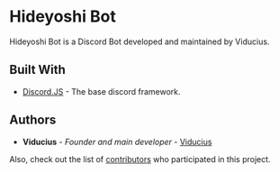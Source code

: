 # Hideyoshi Bot
Hideyoshi Bot is a Discord Bot developed and maintained by Viducius.

## Built With

* [Discord.JS](https://discord.js.org/) - The base discord framework.

## Authors

* **Viducius** - *Founder and main developer* - [Viducius](https://github.com/Viducius)

Also, check out the list of [contributors](https://github.com/hideyoshi-project/hideyoshi-bot/contributors) who participated in this project.